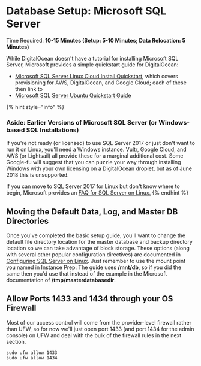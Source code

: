 # Database Setup: Microsoft SQL Server

Time Required: **10-15 Minutes \(Setup: 5-10 Minutes; Data Relocation: 5 Minutes\)**

While DigitalOcean doesn't have a tutorial for installing Microsoft SQL Server, Microsoft provides a simple quickstart guide for DigitalOcean:

* [Microsoft SQL Server Linux Cloud Install Quickstart](https://docs.microsoft.com/en-us/sql/linux/quickstart-install-connect-clouds#digital-ocean), which covers provisioning for AWS, DigitalOcean, and Google Cloud; each of these then link to
* [Microsoft SQL Server Ubuntu Quickstart Guide](https://docs.microsoft.com/en-us/sql/linux/quickstart-install-connect-ubuntu)

{% hint style="info" %}
### Aside: Earlier Versions of Microsoft SQL Server \(or Windows-based SQL Installations\)

If you're not ready \(or licensed\) to use SQL Server 2017 or just don't want to run it on Linux, you'll need a Windows instance. Vultr, Google Cloud, and AWS \(or Lightsail\) all provide these for a marginal additional cost. Some Google-fu will suggest that you can puzzle your way through installing Windows with your own licensing on a DigitalOcean droplet, but as of June 2018 this is unsupported.

If you can move to SQL Server 2017 for Linux but don't know where to begin, Microsoft provides an [FAQ for SQL Server on Linux.](https://docs.microsoft.com/en-us/sql/linux/sql-server-linux-faq)
{% endhint %}

## Moving the Default Data, Log, and Master DB Directories

Once you've completed the basic setup guide, you'll want to change the default file directory location for the master database and backup directory location so we can take advantage of block storage. These options \(along with several other popular configuration directives\) are documented in [Configuring SQL Server on Linux](https://docs.microsoft.com/en-us/sql/linux/sql-server-linux-configure-mssql-conf#datadir). Just remember to use the mount point you named in Instance Prep: The guide uses **/mnt/db**, so if you did the same then you'd use that instead of the example in the Microsoft documentation of **/tmp/masterdatabasedir**.

## Allow Ports 1433 and 1434 through your OS Firewall

Most of our access control will come from the provider-level firewall rather than UFW, so for now we'll just open port 1433 \(and port 1434 for the admin console\) on UFW and deal with the bulk of the firewall rules in the next section.

```text
sudo ufw allow 1433
sudo ufw allow 1434
```

